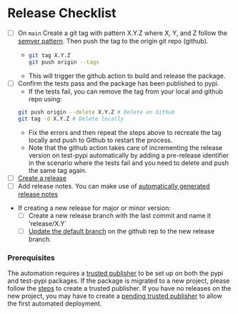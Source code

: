 # Release Checklist

* [ ] On `main` Create a git tag with pattern X.Y.Z where X, Y, and Z follow the [semver pattern](https://semver.org/). Then push the tag to the origin git repo (github).
    * ```bash
      git tag X.Y.Z
      git push origin --tags
      ```
    * This will trigger the github action to build and release the package.
* [ ] Confirm the tests pass and the package has been published to pypi.
    * If the tests fail, you can remove the tag from your local and github repo using:
    ```bash
    git push origin --delete X.Y.Z # Delete on Github
    git tag -d X.Y.Z # Delete locally
    ```
    * Fix the errors and then repeat the steps above to recreate the tag locally and push to Github to restart the process.
    * Note that the github action takes care of incrementing the release version on test-pypi automatically by adding a pre-release identifier in the scenario where the tests fail and you need to delete and push the same tag again. 
* [ ] [Create a release](https://docs.github.com/en/repositories/releasing-projects-on-github/managing-releases-in-a-repository) 
* [ ] Add release notes. You can make use of [automatically generated release notes](https://docs.github.com/en/repositories/releasing-projects-on-github/automatically-generated-release-notes)
* If creating a new release for major or minor version:
    * [ ] Create a new release branch with the last commit and name it 'release/X.Y`
    * [ ] [Update the default branch](https://docs.github.com/en/organizations/managing-organization-settings/managing-the-default-branch-name-for-repositories-in-your-organization) on the github rep to the new release branch.

### Prerequisites

The automation requires a [trusted publisher](https://docs.pypi.org/trusted-publishers/) to be set up on both the pypi and test-pypi packages. If the package is migrated to a new project, please follow the [steps](https://docs.pypi.org/trusted-publishers/adding-a-publisher/) to create a trusted publisher. If you have no releases on the new project, you may have to create a [pending trusted publisher](https://docs.pypi.org/trusted-publishers/creating-a-project-through-oidc/) to allow the first automated deployment. 